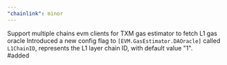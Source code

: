```yaml
---
"chainlink": minor
---
```


Support multiple chains evm clients for TXM gas estimator to fetch L1 gas oracle
Introduced a new config flag to `[EVM.GasEstimator.DAOracle]` called `L1ChainID`, represents the L1 layer chain ID, with default value "1".  
#added
